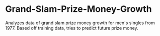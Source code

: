# Grand-Slam-Prize-Money-Growth
Analyzes data of grand slam prize money growth for men's singles from 1977. Based off training data, tries to predict future prize money. 
